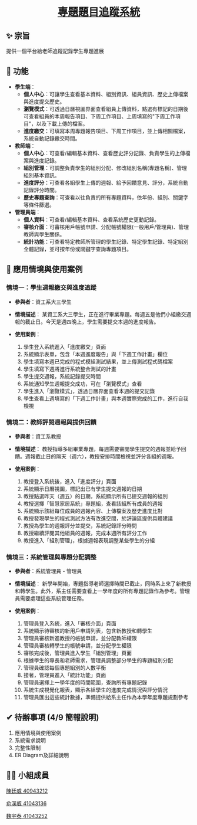 <div align="center"><a name="readme-top"></a>

# [專題題目追蹤系統][project-url]

</div>

## ✨ 宗旨

提供一個平台給老師追蹤記錄學生專題進展

## 🚩 功能

- **學生端**：
    - **個人中心**：可讓學生查看基本資料、組別資訊、組員資訊、歷史上傳檔案與進度提交歷史。
    - **瀏覽模式**：可透過日曆視圖界面查看組員上傳資料，點選有標記的日期後可查看組員的本周報告項目、下周工作項目、上周填寫的"下周工作項目"，以及下載上傳的檔案。
    - **進度繳交**：可填寫本周專題報告項目、下周工作項目，並上傳相關檔案，系統自動記錄繳交時間。
- **教師端**：
    - **個人中心**：可查看/編輯基本資料、查看歷史評分記錄、負責學生的上傳檔案與進度記錄。
    - **組別管理**：可調整負責學生的組別分配、修改組別名稱(專題名稱)、管理組別基本資訊。
    - **進度評分**：可查看各組學生上傳的週報、給予回饋意見、評分，系統自動記錄評分時間。
    - **歷史專題查詢**：可查看以往負責的所有專題資料，依年份、組別、關鍵字等條件篩選。
- **管理員端**：
    - **個人資料**：可查看/編輯基本資料、查看系統歷史更動記錄。
    - **審核介面**：可審核用戶帳號申請、分配帳號權限(一般用戶/管理員)、管理教師與學生關係。
    - **統計功能**：可查看特定教師所管理的學生記錄、特定學生記錄、特定組別全體記錄，並可按年份或關鍵字查詢專題項目。

## 📝 應用情境與使用案例

### 情境一：學生週報繳交與進度追蹤

- **參與者**：資工系大三學生

- **情境描述**：
某資工系大三學生，正在進行畢業專題。每週五是他們小組繳交週報的截止日。今天是週四晚上，學生需要提交本週的進度報告。

- **使用案例**：
    1. 學生登入系統進入「進度繳交」頁面
    2. 系統顯示表單，包含「本週進度報告」與「下週工作計畫」欄位
    3. 學生填寫本週已完成的程式模組測試結果，並上傳測試程式碼檔案
    4. 學生填寫下週將進行系統整合測試的計畫
    5. 學生提交週報，系統記錄提交時間
    6. 系統通知學生週報提交成功，可在「瀏覽模式」查看
    7. 學生進入「瀏覽模式」，透過日曆界面查看本週的提交記錄
    8. 學生查看上週填寫的「下週工作計畫」與本週實際完成的工作，進行自我檢視

### 情境二：教師評閱週報與提供回饋

- **參與者**：資工系教授

- **情境描述**：
教授指導多組畢業專題，每週需要審閱學生提交的週報並給予回饋。週報截止日的隔天（週六），教授安排時間檢視並評分各組的週報。

- **使用案例**：
    1. 教授登入系統後，進入「進度評分」頁面
    2. 系統顯示日曆視圖，標記出已有學生提交週報的日期
    3. 教授點選昨天（週五）的日期，系統顯示所有已提交週報的組別
    4. 教授選擇「智慧家居系統」專題組，查看該組所有成員的週報
    5. 系統顯示該組每位成員的週報內容、上傳檔案及歷史進度比對
    6. 教授發現學生的程式測試方法有改進空間，於評論區提供具體建議
    7. 教授為學生的週報評分並提交，系統記錄評分時間
    8. 教授繼續評閱其他組員的週報，完成本週所有評分工作
    9. 教授進入「組別管理」，根據週報表現調整某些學生的分組

### 情境三：系統管理與專題分配調整

- **參與者**：系統管理員 - 管理員

- **情境描述**：
新學年開始，專題指導老師選擇時間已截止，同時系上來了新教授和轉學生。此外，系主任需要查看上一學年度的所有專題記錄作為參考。管理員需要處理這些系統管理任務。

- **使用案例**：
    1. 管理員登入系統，進入「審核介面」頁面
    2. 系統顯示待審核的新用戶申請列表，包含新教授和轉學生
    3. 管理員審核新進教授的帳號申請，並分配教師權限
    4. 管理員審核轉學生的帳號申請，並分配學生權限
    5. 審核完成後，管理員進入學生「組別管理」頁面
    6. 根據學生的專長和老師需求，管理員調整部分學生的專題組別分配
    7. 管理員確認每個專題組別的人數平衡
    8. 接著，管理員進入「統計功能」頁面
    9. 管理員選擇上一學年度的時間範圍，查詢所有專題記錄
    10. 系統生成視覺化報表，顯示各組學生的進度完成情況與評分情況
    11. 管理員匯出這些統計數據，準備提供給系主任作為本學年度專題規劃參考

## ✔ 待辦事項 (4/9 簡報說明)

1. 應用情境與使用案例
2. 系統需求說明
3. 完整性限制
4. ER Diagram及詳細說明

## 👨‍💻 小組成員

[陳廷威 40943212](Member/40943212.md)

[俞漢威 41043136](Member/40943136.md)

[魏宇泰 41043252](Member/40943252.md)



<!-- LINK GROUP -->

[project-url]: https://github.com/TingWei-Chen/DataBase_Project "專題題目追蹤系統"

